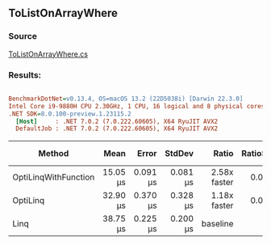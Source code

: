 ﻿## ToListOnArrayWhere

### Source
[ToListOnArrayWhere.cs](../../src/StructLinq.Benchmark/ToListOnArrayWhere.cs)

### Results:
``` ini

BenchmarkDotNet=v0.13.4, OS=macOS 13.2 (22D5038i) [Darwin 22.3.0]
Intel Core i9-9880H CPU 2.30GHz, 1 CPU, 16 logical and 8 physical cores
.NET SDK=8.0.100-preview.1.23115.2
  [Host]     : .NET 7.0.2 (7.0.222.60605), X64 RyuJIT AVX2
  DefaultJob : .NET 7.0.2 (7.0.222.60605), X64 RyuJIT AVX2


```
|               Method |     Mean |    Error |   StdDev |        Ratio | RatioSD |   Gen0 |   Gen1 | Allocated | Alloc Ratio |
|--------------------- |---------:|---------:|---------:|-------------:|--------:|-------:|-------:|----------:|------------:|
| OptiLinqWithFunction | 15.05 μs | 0.091 μs | 0.081 μs | 2.58x faster |   0.02x | 7.8430 | 0.9766 |   64.3 KB |  1.00x less |
|             OptiLinq | 32.90 μs | 0.370 μs | 0.328 μs | 1.18x faster |   0.02x | 7.8125 | 0.9766 |   64.3 KB |  1.00x less |
|                 Linq | 38.75 μs | 0.225 μs | 0.200 μs |     baseline |         | 7.8125 | 1.0376 |  64.34 KB |             |
